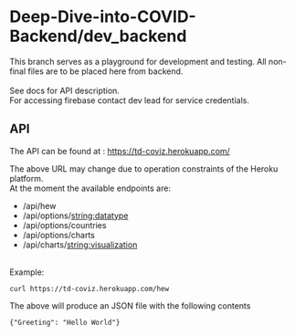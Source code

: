 # Deep-Dive-into-COVID-Backend/dev_backend
This branch serves as a playground for development and testing. All non-final files are to be placed here from
backend.<br /> <br />
See docs for API description. <br />
For accessing firebase contact dev lead for service credentials. <br />
## API 

The API can be found at : https://td-coviz.herokuapp.com/ <br />

The above URL may change due to operation constraints of the Heroku platform.<br />
At the moment the available endpoints are:
* /api/hew
* /api/options/<string:datatype>
* /api/options/countries
* /api/options/charts
* /api/charts/<string:visualization>

<br />Example:<br />

    curl https://td-coviz.herokuapp.com/hew


The above will produce an JSON file with the following contents

    {"Greeting": "Hello World"}



